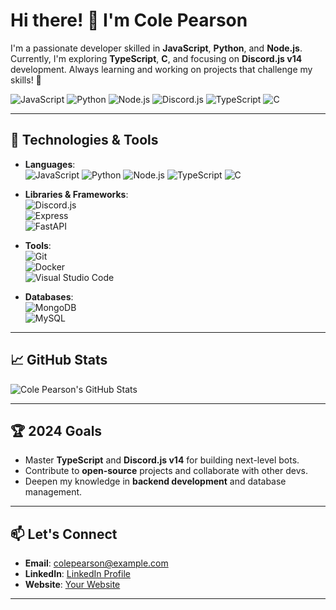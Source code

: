 # Hi there! 👋 I'm Cole Pearson

I'm a passionate developer skilled in **JavaScript**, **Python**, and **Node.js**. Currently, I'm exploring **TypeScript**, **C**, and focusing on **Discord.js v14** development. Always learning and working on projects that challenge my skills! 🚀

![JavaScript](https://img.shields.io/badge/-JavaScript-F7DF1E?logo=javascript&logoColor=black&style=flat-square)
![Python](https://img.shields.io/badge/-Python-3776AB?logo=python&logoColor=white&style=flat-square)
![Node.js](https://img.shields.io/badge/-Node.js-339933?logo=nodedotjs&logoColor=white&style=flat-square)
![Discord.js](https://img.shields.io/badge/-Discord.js-5865F2?logo=discord&logoColor=white&style=flat-square)
![TypeScript](https://img.shields.io/badge/-TypeScript-007ACC?logo=typescript&logoColor=white&style=flat-square)
![C](https://img.shields.io/badge/-C-A8B9CC?logo=c&logoColor=white&style=flat-square)

---

## 🔧 Technologies & Tools
- **Languages**:  
  ![JavaScript](https://img.shields.io/badge/-JavaScript-F7DF1E?logo=javascript&logoColor=black&style=flat-square)
  ![Python](https://img.shields.io/badge/-Python-3776AB?logo=python&logoColor=white&style=flat-square)
  ![Node.js](https://img.shields.io/badge/-Node.js-339933?logo=nodedotjs&logoColor=white&style=flat-square)
  ![TypeScript](https://img.shields.io/badge/-TypeScript-007ACC?logo=typescript&logoColor=white&style=flat-square)
  ![C](https://img.shields.io/badge/-C-A8B9CC?logo=c&logoColor=white&style=flat-square)

- **Libraries & Frameworks**:  
  ![Discord.js](https://img.shields.io/badge/-Discord.js-5865F2?logo=discord&logoColor=white&style=flat-square)  
  ![Express](https://img.shields.io/badge/-Express-000000?logo=express&logoColor=white&style=flat-square)  
  ![FastAPI](https://img.shields.io/badge/-FastAPI-009688?logo=fastapi&logoColor=white&style=flat-square)

- **Tools**:  
  ![Git](https://img.shields.io/badge/-Git-F05032?logo=git&logoColor=white&style=flat-square)  
  ![Docker](https://img.shields.io/badge/-Docker-2496ED?logo=docker&logoColor=white&style=flat-square)  
  ![Visual Studio Code](https://img.shields.io/badge/-VS%20Code-007ACC?logo=visualstudiocode&logoColor=white&style=flat-square)

- **Databases**:  
  ![MongoDB](https://img.shields.io/badge/-MongoDB-47A248?logo=mongodb&logoColor=white&style=flat-square)  
  ![MySQL](https://img.shields.io/badge/-MySQL-4479A1?logo=mysql&logoColor=white&style=flat-square)

---

## 📈 GitHub Stats

![Cole Pearson's GitHub Stats](https://github-readme-stats.vercel.app/api?username=cole-pearson&show_icons=true&theme=radical)

---

## 🏆 2024 Goals
- Master **TypeScript** and **Discord.js v14** for building next-level bots.
- Contribute to **open-source** projects and collaborate with other devs.
- Deepen my knowledge in **backend development** and database management.

---

## 📫 Let's Connect
- **Email**: [colepearson@example.com](mailto:colepearson@example.com)
- **LinkedIn**: [LinkedIn Profile](#)
- **Website**: [Your Website](#)

---


